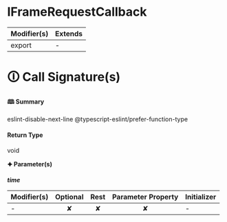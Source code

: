 # IFrameRequestCallback

| Modifier(s)                            | Extends                                    |
|----------------------------------------|--------------------------------------------|
| export | - |

# &#128712; Call Signature(s)

#### &#128366; Summary

eslint-disable-next-line @typescript-eslint/prefer-function-type

#### Return Type

void

**&#128966; Parameter(s)**

_**time**_

| Modifier(s)                              | Optional                           | Rest                          | Parameter Property                          | Initializer                       |
|------------------------------------------|:----------------------------------:|:-----------------------------:|:-------------------------------------------:|-----------------------------------|
| - | ✘  | ✘ | ✘ | - |